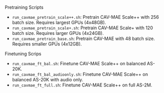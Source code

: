 Pretraining Scripts
- `run_cavmae_pretrain_scale++.sh`: Pretrain CAV-MAE Scale++ with 256 batch size. Requires largest GPUs (4x48GB).
- `run_cavmae_pretrain_scale+.sh`: Pretrain CAV-MAE Scale+ with 120 batch size. Requires larger GPUs (4x24GB).
- `run_cavmae_pretrain_base.sh`: Pretrain CAV-MAE with 48 batch size. Requires smaller GPUs (4x12GB).

Finetuning Scrips
- `run_cavmae_ft_bal.sh`: Finetune CAV-MAE Scale++ on balanced AS-20K.
- `run_cavmae_ft_bal_audioonly.sh`: Finetune CAV-MAE Scale++ on balanced AS-20K with audio only.
- `run_cavmae_ft_full.sh`: Finetune CAV-MAE Scale++ on full AS-2M. 